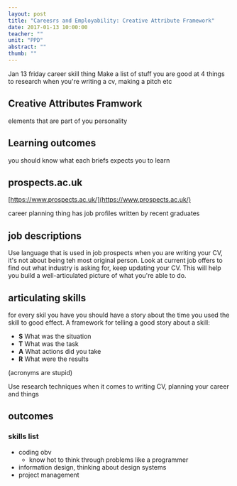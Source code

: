 ```yaml
---
layout: post
title: "Careesrs and Employability: Creative Attribute Framework"
date: 2017-01-13 10:00:00
teacher: ""
unit: "PPD"
abstract: ""
thumb: ""
---
```


Jan 13
friday career skill thing
Make a list of stuff you are good at
4 things to research when you're writing a cv, making a pitch etc

## Creative Attributes Framwork

elements that are part of you personality

## Learning outcomes

you should know what each briefs expects you to learn

## prospects.ac.uk

[https://www.prospects.ac.uk/](https://www.prospects.ac.uk/)

career planning thing
has job profiles written by recent graduates

## job descriptions

Use language that is used in job prospects when you are writing your CV, it's not about being teh most original person. Look at current job offers to find out what industry is asking for, keep updating your CV. This will help you build a well-articulated picture of what you're able to do.

## articulating skills

for every skil you have you should have a story about the time you used the skill to good effect. A framework for telling a good story about a skill:

- **S** What was the situation
- **T** What was the task
- **A** What actions did you take
- **R** What were the results

(acronyms are stupid)

Use research techniques when it comes to writing CV, planning your career and things

## outcomes

### skills list

- coding obv
  - know hot to think through problems like a programmer
- information design, thinking about design systems
- project management

